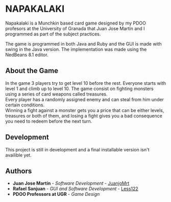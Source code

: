 # NAPAKALAKI

Napakalaki is a Munchkin based card game designed by my PDOO profesors at the University of Granada that Juan Jose Martín and I programmed as part of the subject practices.  

The game is programmed in both Java and Ruby and the GUI is made with swing in the Java version. The implementation was made using the NedBeans 8.1 editor.

## About the Game
In the game 3 players try to get level 10 before the rest. Everyone starts with level 1 and climb up to level 10. The game consist on fighting monsters using a series of card weapons called treasures.   
Every player has a randomly assigned enemy and can steal from him under certain conditions.   
Winning a fight against a monster gets you a price that can be either levels, treasures or both of them, and losing a fight gives you a bad consequence you need to redeem before the next turn.

## Development
This project is still in development and a final installable version isn't availible yet.

## Authors

* **Juan Jose Martín** - *Software Development* - [JuanjoMrt](https://github.com/JuanjoMrt)
* **Rafael Sanjuan** - *GUI and Software Development* - [Less122](https://github.com/Less122)
* **PDOO Professors at UGR** - *Game Design*
